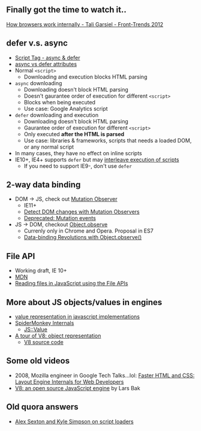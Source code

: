 ## Finally got the time to watch it..
[How browsers work internally - Tali Garsiel - Front-Trends 2012](https://vimeo.com/44182484)

## defer v.s. async
* [Script Tag - async & defer](https://stackoverflow.com/questions/10808109/script-tag-async-defer)
* [async vs defer attributes](http://www.growingwiththeweb.com/2014/02/async-vs-defer-attributes.html)
* Normal `<script>`
  * Downloading and execution blocks HTML parsing
* `async` downloading
  * Downloading doesn't block HTML parsing
  * Doesn't gaurantee order of execution for different `<script>`
  * Blocks when being executed
  * Use case: Google Analytics script
* `defer` downloading and execution
  * Downloading doesn't block HTML parsing
  * Gaurantee order of execution for different `<script>`
  * Only executed **after the HTML is parsed**
  * Use case: libraries & frameworks, scripts that needs a loaded DOM, or any normal script
* In many cases, they have no effect on inline scripts
* IE10+, IE4+ supports `defer` but may [interleave execution of scripts](https://github.com/h5bp/lazyweb-requests/issues/42)
  * If you need to support IE9-, don't use `defer`

## 2-way data binding
* DOM -> JS, check out [Mutation Observer](https://developer.mozilla.org/en/docs/Web/API/MutationObserver)
  * IE11+
  * [Detect DOM changes with Mutation Observers](http://updates.html5rocks.com/2012/02/Detect-DOM-changes-with-Mutation-Observers)
  * [Deprecated: Mutation events](https://developer.mozilla.org/en-US/docs/Web/Guide/Events/Mutation_events)
* JS -> DOM, checkout [Object.observe](https://developer.mozilla.org/en-US/docs/Web/JavaScript/Reference/Global_Objects/Object/observe)
  * Currenly only in Chrome and Opera. Proposal in ES7
  * [Data-binding Revolutions with Object.observe()](http://www.html5rocks.com/en/tutorials/es7/observe/)

## File API
* Working draft, IE 10+
* [MDN](https://developer.mozilla.org/en-US/docs/Web/API/File)
* [Reading files in JavaScript using the File APIs](http://www.html5rocks.com/tutorials/file/dndfiles/)

## More about JS objects/values in engines
* [value representation in javascript implementations](https://wingolog.org/archives/2011/05/18/value-representation-in-javascript-implementations)
* [SpiderMonkey Internals](https://developer.mozilla.org/en-US/docs/Mozilla/Projects/SpiderMonkey/Internals)
  * [JS::Value](https://developer.mozilla.org/en-US/docs/Mozilla/Projects/SpiderMonkey/JSAPI_Reference/JS::Value)
* [A tour of V8: object representation](http://jayconrod.com/posts/52/a-tour-of-v8-object-representation)
  * [V8 source code](https://code.google.com/p/v8/source/browse/branches/bleeding_edge/src/objects.h)


## Some old videos
* 2008, Mozilla engineer in Google Tech Talks...lol: [Faster HTML and CSS: Layout Engine Internals for Web Developers](https://www.youtube.com/watch?v=a2_6bGNZ7bA)
* [V8: an open source JavaScript engine](https://www.youtube.com/watch?v=hWhMKalEicY) by Lars Bak

## Old quora answers

* [Alex Sexton and Kyle Simpson on script loaders](https://www.quora.com/What-are-the-use-cases-for-RequireJS-vs-Yepnope-vs-LABjs)